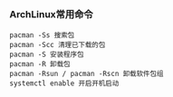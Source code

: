 ### ArchLinux常用命令
```
pacman -Ss 搜索包
pacman -Scc 清理已下载的包
pacman -S 安装程序包
pacman -R 卸载包
pacman -Rsun / pacman -Rscn 卸载软件包组
systemctl enable 开启开机启动
```
